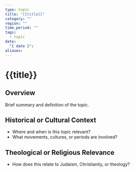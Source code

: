 ```yaml
---
type: topic
title: "{{title}}"
category: ""
region: ""
time_period: ""
tags:
  - topic
date:
  "{ date }": 
aliases:
---
```


# {{title}}

## Overview

Brief summary and definition of the topic.

## Historical or Cultural Context

- Where and when is this topic relevant?
- What movements, cultures, or periods are involved?

## Theological or Religious Relevance

- How does this relate to Judaism, Christianity, or theology?